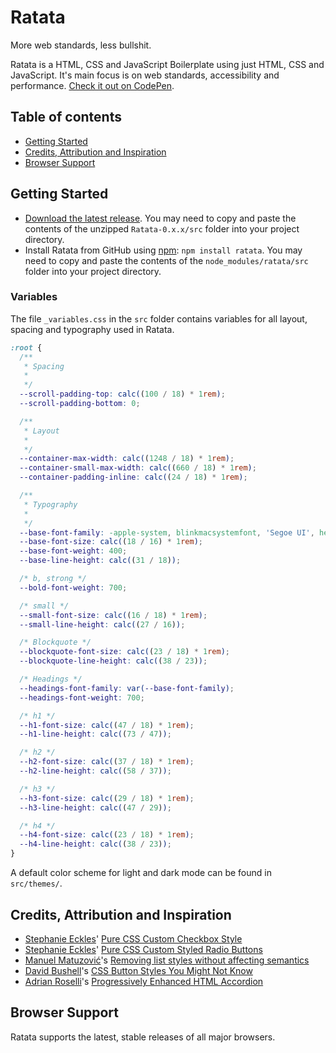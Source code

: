 # Ratata

More web standards, less bullshit.

Ratata is a HTML, CSS and JavaScript Boilerplate using just HTML, CSS and JavaScript. It's main focus is on web standards, accessibility and performance. [Check it out on CodePen](https://codepen.io/deoostfrees/pen/XWGWbEy).

## Table of contents

- [Getting Started](#getting-started)
- [Credits, Attribution and Inspiration](#credits-attribution-and-inspiration)
- [Browser Support](#browser-support)

## Getting Started

- [Download the latest release](https://github.com/deoostfrees/Ratata/releases). You may need to copy and paste the contents of the unzipped `Ratata-0.x.x/src` folder into your project directory.
- Install Ratata from GitHub using [npm](https://www.npmjs.com): `npm install ratata`. You may need to copy and paste the contents of the `node_modules/ratata/src` folder into your project directory.

### Variables

The file `_variables.css` in the `src` folder contains variables for all layout, spacing and typography used in Ratata.

```css
:root {
  /**
   * Spacing
   *
   */
  --scroll-padding-top: calc((100 / 18) * 1rem);
  --scroll-padding-bottom: 0;

  /**
   * Layout
   *
   */
  --container-max-width: calc((1248 / 18) * 1rem);
  --container-small-max-width: calc((660 / 18) * 1rem);
  --container-padding-inline: calc((24 / 18) * 1rem);

  /**
   * Typography
   *
   */
  --base-font-family: -apple-system, blinkmacsystemfont, 'Segoe UI', helvetica, arial, sans-serif;
  --base-font-size: calc((18 / 16) * 1rem);
  --base-font-weight: 400;
  --base-line-height: calc((31 / 18));

  /* b, strong */
  --bold-font-weight: 700;

  /* small */
  --small-font-size: calc((16 / 18) * 1rem);
  --small-line-height: calc((27 / 16));

  /* Blockquote */
  --blockquote-font-size: calc((23 / 18) * 1rem);
  --blockquote-line-height: calc((38 / 23));

  /* Headings */
  --headings-font-family: var(--base-font-family);
  --headings-font-weight: 700;

  /* h1 */
  --h1-font-size: calc((47 / 18) * 1rem);
  --h1-line-height: calc((73 / 47));

  /* h2 */
  --h2-font-size: calc((37 / 18) * 1rem);
  --h2-line-height: calc((58 / 37));

  /* h3 */
  --h3-font-size: calc((29 / 18) * 1rem);
  --h3-line-height: calc((47 / 29));

  /* h4 */
  --h4-font-size: calc((23 / 18) * 1rem);
  --h4-line-height: calc((38 / 23));
}
```

A default color scheme for light and dark mode can be found in `src/themes/`.

## Credits, Attribution and Inspiration

- [Stephanie Eckles](https://thinkdobecreate.com)' [Pure CSS Custom Checkbox Style](https://moderncss.dev/pure-css-custom-checkbox-style/)
- [Stephanie Eckles](https://thinkdobecreate.com)' [Pure CSS Custom Styled Radio Buttons](https://moderncss.dev/pure-css-custom-styled-radio-buttons/)
- [Manuel Matuzović](https://matuzo.at)'s [Removing list styles without affecting semantics](https://matuzo.at/blog/2023/removing-list-styles-without-affecting-semantics)
- [David Bushell](https://dbushell.com)'s [CSS Button Styles You Might Not Know](https://dbushell.com/2024/03/10/css-button-styles-you-might-not-know/)
- [Adrian Roselli](https://adrianroselli.com)'s [Progressively Enhanced HTML Accordion](https://adrianroselli.com/2023/08/progressively-enhanced-html-accordion.html)

## Browser Support

Ratata supports the latest, stable releases of all major browsers.
